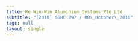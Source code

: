```yaml
---
title: Re Win-Win Aluminium Systems Pte Ltd
subtitle: "[2010] SGHC 297 / 08\_October\_2010"
tags: null
layout: single
---
```


